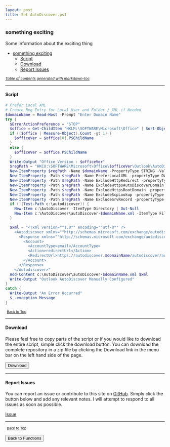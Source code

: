 ```yaml
---
layout: post
title: Set-AutoDiscover.ps1
---
```


### something exciting

Some information about the exciting thing

- [something exciting](#something-exciting)
  - [Script](#script)
  - [Download](#download)
  - [Report Issues](#report-issues)

<small><i><a href='http://ecotrust-canada.github.io/markdown-toc/'>Table of contents generated with markdown-toc</a></i></small>

---

#### Script

```powershell
# Prefer Local XML
# Create Reg Entry for Local User and Folder / XML if Needed
$domainName = Read-Host -Prompt "Enter Domain Name"
try {
  $ErrorActionPreference = "STOP"
  $office = Get-ChildItem "HKLM:\SOFTWARE\Microsoft\Office" | Sort-Object Name -Descending | Where-Object { $_.Name -like "*.0" }
  if (($office | Measure-Object).Count -gt 1) {
    $officeVer = $office[0].PSChildName
  }
  else {
    $officeVer = $office.PSChildName
  }
  Write-Output "Office Version : $officeVer"
  $regPath = "HKCU:\SOFTWARE\Microsoft\Office\$officeVer\Outlook\AutoDiscover"
  New-ItemProperty $regPath -Name $domainName -PropertyType STRING -Value c:\autodiscover\autodiscover-$domainName.xml | Out-Null
  New-ItemProperty -Path $regPath -Name PreferLocalXML -propertyType DWORD -Value 1 | Out-Null
  New-ItemProperty -Path $regPath -Name ExcludeHttpRedirect -propertyType DWORD -Value 0 | Out-Null
  New-ItemProperty -Path $regPath -Name ExcludeHttpsAutoDiscoverDomain -propertyType DWORD -Value 0 | Out-Null
  New-ItemProperty -Path $regPath -Name ExcludeHttpsRootDomain -propertyType DWORD -Value 1 | Out-Null
  New-ItemProperty -Path $regPath -Name ExcludeScpLookup -propertyType DWORD -Value 1 | Out-Null
  New-ItemProperty -Path $regPath -Name ExcludeSrvRecord -propertyType DWORD -Value 1 | Out-Null
  if (!(Test-Path c:\autodiscover)) {
    New-Item c:\AutoDiscover -ItemType Directory | Out-Null
    New-Item c:\AutoDiscover\autoDiscover-$domainName.xml -ItemType File | Out-Null
  }

  $xml = "<?xml version=""1.0"" encoding=""utf-8"" ?>
    <Autodiscover xmlns=""http://schemas.microsoft.com/exchange/autodiscover/responseschema/2006"">
      <Response xmlns=""http://schemas.microsoft.com/exchange/autodiscover/outlook/responseschema/2006a"">
        <Account>
          <AccountType>email</AccountType>
          <Action>redirectUrl</Action>
          <RedirectUrl>https://autodiscover.$domainName/autodiscover/autodiscover.xml</RedirectUrl>
        </Account>
      </Response>
    </Autodiscover>"
  Add-Content c:\AutoDiscover\autoDiscover-$domainName.xml $xml
  Write-Output "Outlook AutoDiscover Manually Configured"
}
catch {
  Write-Output "An Error Occurred"
  $_.exception.Message
}
```

<span style="font-size:11px;"><a href="#"><i class="fas fa-caret-up" aria-hidden="true" style="color: white; margin-right:5px;"></i>Back to Top</a></span>

---

#### Download

Please feel free to copy parts of the script or if you would like to download the entire script, simple click the download button. You can download the complete repository in a zip file by clicking the Download link in the menu bar on the left hand side of the page.

<button class="btn" type="submit" onclick="window.open('/PowerShell/functions/exchange/Set-AutoDiscover.ps1')">
    <i class="fa fa-cloud-download-alt">
    </i>
        Download
</button>

---

#### Report Issues

You can report an issue or contribute to this site on <a href="https://github.com/BanterBoy/scripts-blog/issues">GitHub</a>. Simply click the button below and add any relevant notes. I will attempt to respond to all issues as soon as possible.

<!-- Place this tag where you want the button to render. -->

<a class="github-button" href="https://github.com/BanterBoy/scripts-blog/issues/new?title=Set-AutoDiscover.ps1&body=There is a problem with this function. Please find details below." data-show-count="true" aria-label="Issue BanterBoy/scripts-blog on GitHub">Issue</a>

---

<span style="font-size:11px;"><a href="#"><i class="fas fa-caret-up" aria-hidden="true" style="color: white; margin-right:5px;"></i>Back to Top</a></span>

<a href="/menu/_pages/functions.html">
    <button class="btn">
        <i class='fas fa-reply'>
        </i>
            Back to Functions
    </button>
</a>

[1]: http://ecotrust-canada.github.io/markdown-toc
[2]: https://github.com/googlearchive/code-prettify

```

```
